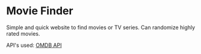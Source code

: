 # Movie Finder
Simple and quick website to find movies or TV series.
Can randomize highly rated movies.

API's used:
<a href="http://www.omdbapi.com/">OMDB API</a>
